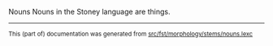 Nouns
Nouns in the Stoney language are things.

* * *

<small>This (part of) documentation was generated from [src/fst/morphology/stems/nouns.lexc](https://github.com/giellalt/lang-sto/blob/main/src/fst/morphology/stems/nouns.lexc)</small>
